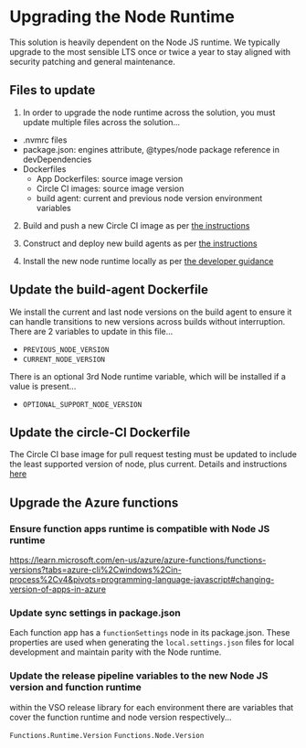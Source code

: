 # Upgrading the Node Runtime

This solution is heavily dependent on the Node JS runtime.
We typically upgrade to the most sensible LTS once or twice a year to stay aligned with security patching and general maintenance.

## Files to update

1. In order to upgrade the node runtime across the solution, you must update multiple files across the solution...
- .nvmrc files
- package.json: engines attribute, @types/node package reference in devDependencies
- Dockerfiles
  - App Dockerfiles: source image version
  - Circle CI images: source image version
  - build agent: current and previous node version environment variables

2. Build and push a new Circle CI image as per [the instructions](../deploy/docker/circleci-node-multi/README.md)

3. Construct and deploy new build agents as per [the instructions](../deploy/build-agent/readme.md)

4. Install the new node runtime locally as per [the developer guidance](../docs/developer.md)

## Update the build-agent Dockerfile

We install the current and last node versions on the build agent to ensure it can handle transitions to new versions across builds without interruption.  There are 2 variables to update in this file...
- `PREVIOUS_NODE_VERSION`
- `CURRENT_NODE_VERSION`

There is an optional 3rd Node runtime variable, which will be installed if a value is present...

- `OPTIONAL_SUPPORT_NODE_VERSION`

## Update the circle-CI Dockerfile

The Circle CI base image for pull request testing must be updated to include the least supported version of node, plus current.  Details and instructions [here](!./../../deploy/docker/circleci-node-multi/README.md)

## Upgrade the Azure functions

### Ensure function apps runtime is compatible with Node JS runtime

https://learn.microsoft.com/en-us/azure/azure-functions/functions-versions?tabs=azure-cli%2Cwindows%2Cin-process%2Cv4&pivots=programming-language-javascript#changing-version-of-apps-in-azure

### Update sync settings in package.json

Each function app has a `functionSettings` node in its package.json.  These properties are used when generating the `local.settings.json` files for local development and maintain parity with the Node runtime.

### Update the release pipeline variables to the new Node JS version and function runtime

within the VSO release library for each environment there are variables that cover the function runtime and node version respectively...

`Functions.Runtime.Version`
`Functions.Node.Version`
